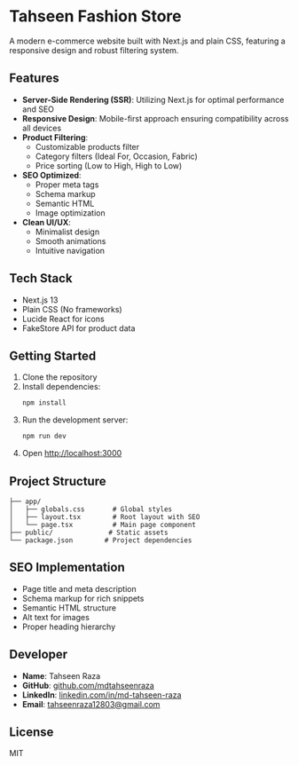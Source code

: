# Tahseen Fashion Store

A modern e-commerce website built with Next.js and plain CSS, featuring a responsive design and robust filtering system.

## Features

- **Server-Side Rendering (SSR)**: Utilizing Next.js for optimal performance and SEO
- **Responsive Design**: Mobile-first approach ensuring compatibility across all devices
- **Product Filtering**: 
  - Customizable products filter
  - Category filters (Ideal For, Occasion, Fabric)
  - Price sorting (Low to High, High to Low)
- **SEO Optimized**:
  - Proper meta tags
  - Schema markup
  - Semantic HTML
  - Image optimization
- **Clean UI/UX**:
  - Minimalist design
  - Smooth animations
  - Intuitive navigation

## Tech Stack

- Next.js 13
- Plain CSS (No frameworks)
- Lucide React for icons
- FakeStore API for product data

## Getting Started

1. Clone the repository
2. Install dependencies:
   ```bash
   npm install
   ```
3. Run the development server:
   ```bash
   npm run dev
   ```
4. Open [http://localhost:3000](http://localhost:3000)

## Project Structure

```
├── app/
│   ├── globals.css       # Global styles
│   ├── layout.tsx        # Root layout with SEO
│   └── page.tsx          # Main page component
├── public/              # Static assets
└── package.json        # Project dependencies
```

## SEO Implementation

- Page title and meta description
- Schema markup for rich snippets
- Semantic HTML structure
- Alt text for images
- Proper heading hierarchy

## Developer

- **Name**: Tahseen Raza
- **GitHub**: [github.com/mdtahseenraza](https://github.com/mdtahseenraza)
- **LinkedIn**: [linkedin.com/in/md-tahseen-raza](https://www.linkedin.com/in/md-tahseen-raza/)
- **Email**: tahseenraza12803@gmail.com

## License

MIT
